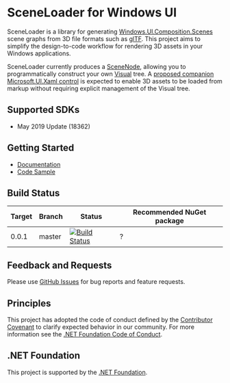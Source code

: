 # SceneLoader for Windows UI

SceneLoader is a library for generating [Windows.UI.Composition.Scenes](https://docs.microsoft.com/uwp/api/windows.ui.composition.scenes) scene graphs from 3D file formats such as [glTF](https://www.khronos.org/gltf/). This project aims to simplify the design-to-code workflow for rendering 3D assets in your Windows applications. 

SceneLoader currently produces a [SceneNode](https://docs.microsoft.com/uwp/api/windows.ui.composition.scenes.scenenode), allowing you to programmatically construct your own [Visual](https://docs.microsoft.com/uwp/api/windows.ui.composition.scenes.scenevisual) tree. A [proposed companion Microsoft.UI.Xaml control](https://github.com/microsoft/microsoft-ui-xaml/issues/686) is expected to enable 3D assets to be loaded from markup without requiring explicit management of the Visual tree.

## <a name="supported"></a> Supported SDKs
* May 2019 Update (18362)

## <a name="documentation"></a> Getting Started
* [Documentation](https://docs.microsoft.com/uwp/api/windows.ui.composition.scenes)
* [Code Sample](https://github.com/windows-toolkit/SceneLoader/blob/readme/TestViewer/MainPage.xaml.cs)

## Build Status
| Target | Branch | Status | Recommended NuGet package |
| ------ | ------ | ------ | ------ |
| 0.0.1  | master | [![Build Status](https://dev.azure.com/dotnet/WindowsCommunityToolkit/_apis/build/status/windows-toolkit.SceneLoader?branchName=master)](https://dev.azure.com/dotnet/WindowsCommunityToolkit/_build/latest?definitionId=80&branchName=master) | ? |

## Feedback and Requests
Please use [GitHub Issues](https://github.com/windows-toolkit/SceneLoader/issues) for bug reports and feature requests.

## Principles
This project has adopted the code of conduct defined by the [Contributor Covenant](http://contributor-covenant.org/)
to clarify expected behavior in our community.
For more information see the [.NET Foundation Code of Conduct](http://dotnetfoundation.org/code-of-conduct).

## .NET Foundation
This project is supported by the [.NET Foundation](http://dotnetfoundation.org).

